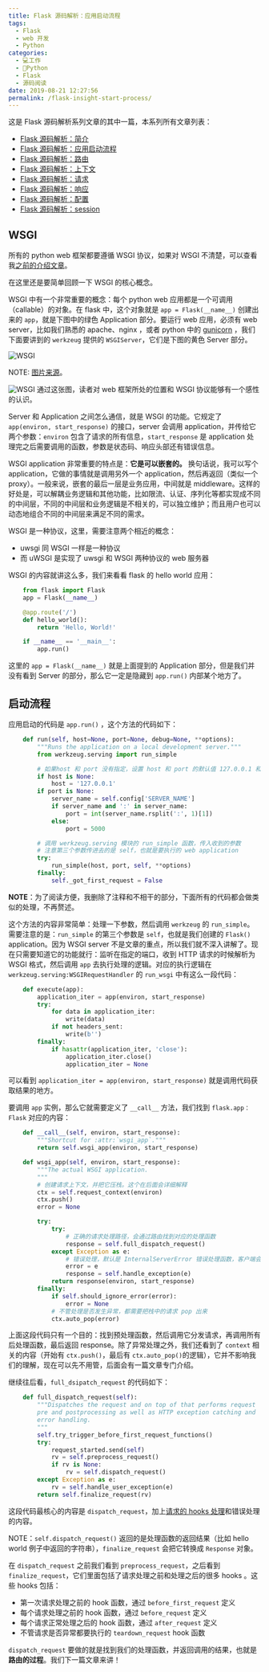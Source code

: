 ```yaml
---
title: Flask 源码解析：应用启动流程
tags: 
  - Flask
  - web 开发
  - Python
categories: 
  - 💻工作
  - 🐍Python
  - Flask
  - 源码阅读
date: 2019-08-21 12:27:56
permalink: /flask-insight-start-process/
---
```

这是 Flask 源码解析系列文章的其中一篇，本系列所有文章列表：

*   [Flask 源码解析：简介](/flask-insight-introduction)
*   [Flask 源码解析：应用启动流程](/flask-insight-start-process)
*   [Flask 源码解析：路由](/flask-insight-routing)
*   [Flask 源码解析：上下文](/flask-insight-context)
*   [Flask 源码解析：请求](/flask-insight-request)
*   [Flask 源码解析：响应](/flask-insight-response)
*   [Flask 源码解析：配置](/flask-insight-config)
*   [Flask 源码解析：session](/flask-insight-session)

## WSGI

所有的 python web 框架都要遵循 WSGI 协议，如果对 WSGI 不清楚，可以查看我[之前的介绍文章](https://cizixs.com/2014/11/08/understand-wsgi)。

在这里还是要简单回顾一下 WSGI 的核心概念。

WSGI 中有一个非常重要的概念：每个 python web 应用都是一个可调用（callable）的对象。在 flask 中，这个对象就是 `app = Flask(__name__)` 创建出来的 `app`，就是下图中的绿色 Application 部分。要运行 web 应用，必须有 web server，比如我们熟悉的 apache、nginx ，或者 python 中的 [gunicorn](http://gunicorn.org/) ，我们下面要讲到的 `werkzeug` 提供的 `WSGIServer`，它们是下图的黄色 Server 部分。

![WSGI](https://pic.imgdb.cn/item/65114e7fc458853aef2c4842.jpg)

NOTE: [图片来源](https://www.toptal.com/python/pythons-wsgi-server-application-interface)。

![WSGI](https://cdn.jsdelivr.net/gh/masantu/statics/images/flask-wsgi.jpg)
通过这张图，读者对 web 框架所处的位置和 WSGI 协议能够有一个感性的认识。

Server 和 Application 之间怎么通信，就是 WSGI 的功能。它规定了 `app(environ, start_response)` 的接口，server 会调用 application，并传给它两个参数：`environ` 包含了请求的所有信息，`start_response` 是 application 处理完之后需要调用的函数，参数是状态码、响应头部还有错误信息。

WSGI application 非常重要的特点是：**它是可以嵌套的。** 换句话说，我可以写个 application，它做的事情就是调用另外一个 application，然后再返回（类似一个 proxy）。一般来说，嵌套的最后一层是业务应用，中间就是 middleware。这样的好处是，可以解耦业务逻辑和其他功能，比如限流、认证、序列化等都实现成不同的中间层，不同的中间层和业务逻辑是不相关的，可以独立维护；而且用户也可以动态地组合不同的中间层来满足不同的需求。

WSGI 是一种协议，这里，需要注意两个相近的概念：

- uwsgi 同 WSGI 一样是一种协议
- 而 uWSGI 是实现了 uwsgi 和 WSGI 两种协议的 web 服务器

WSGI 的内容就讲这么多，我们来看看 flask 的 hello world 应用：
```python
    from flask import Flask
    app = Flask(__name__)

    @app.route('/')
    def hello_world():
        return 'Hello, World!'

    if __name__ == '__main__':
        app.run()
```

这里的 `app = Flask(__name__)` 就是上面提到的 Application 部分，但是我们并没有看到 Server 的部分，那么它一定是隐藏到 `app.run()` 内部某个地方了。

## 启动流程

应用启动的代码是 `app.run()` ，这个方法的代码如下：
```python
    def run(self, host=None, port=None, debug=None, **options):
        """Runs the application on a local development server."""
        from werkzeug.serving import run_simple

        # 如果host 和 port 没有指定，设置 host 和 port 的默认值 127.0.0.1 和 5000
        if host is None:
            host = '127.0.0.1'
        if port is None:
            server_name = self.config['SERVER_NAME']
            if server_name and ':' in server_name:
                port = int(server_name.rsplit(':', 1)[1])
            else:
                port = 5000

        # 调用 werkzeug.serving 模块的 run_simple 函数，传入收到的参数
        # 注意第三个参数传进去的是 self，也就是要执行的 web application
        try:
            run_simple(host, port, self, **options)
        finally:
            self._got_first_request = False

```
**NOTE**：为了阅读方便，我删除了注释和不相干的部分，下面所有的代码都会做类似的处理，不再赘述。

这个方法的内容非常简单：处理一下参数，然后调用 `werkzeug` 的 `run_simple`。需要注意的是：`run_simple` 的第三个参数是 `self`，也就是我们创建的 `Flask()` application。因为 WSGI server 不是文章的重点，所以我们就不深入讲解了。现在只需要知道它的功能就行：监听在指定的端口，收到 HTTP 请求的时候解析为 WSGI 格式，然后调用 `app` 去执行处理的逻辑。对应的执行逻辑在 `werkzeug.serving:WSGIRequestHandler` 的 `run_wsgi` 中有这么一段代码：
```python
    def execute(app):
        application_iter = app(environ, start_response)
        try:
            for data in application_iter:
                write(data)
            if not headers_sent:
                write(b'')
        finally:
            if hasattr(application_iter, 'close'):
                application_iter.close()
                application_iter = None
```

可以看到 `application_iter = app(environ, start_response)` 就是调用代码获取结果的地方。

要调用 `app` 实例，那么它就需要定义了 `__call__` 方法，我们找到 `flask.app：Flask` 对应的内容：
```python
    def __call__(self, environ, start_response):
        """Shortcut for :attr:`wsgi_app`."""
        return self.wsgi_app(environ, start_response)

    def wsgi_app(self, environ, start_response):
        """The actual WSGI application.
        """
        # 创建请求上下文，并把它压栈。这个在后面会详细解释
        ctx = self.request_context(environ)
        ctx.push()
        error = None

        try:
            try:
                # 正确的请求处理路径，会通过路由找到对应的处理函数
                response = self.full_dispatch_request()
            except Exception as e:
                # 错误处理，默认是 InternalServerError 错误处理函数，客户端会看到服务器 500 异常
                error = e
                response = self.handle_exception(e)
            return response(environ, start_response)
        finally:
            if self.should_ignore_error(error):
                error = None
            # 不管处理是否发生异常，都需要把栈中的请求 pop 出来
            ctx.auto_pop(error)
```

上面这段代码只有一个目的：找到预处理函数，然后调用它分发请求，再调用所有后处理函数，最后返回 response。除了异常处理之外，我们还看到了 `context` 相关的内容（开始有 `ctx.push()`，最后有 `ctx.auto_pop()`的逻辑），它并不影响我们的理解，现在可以先不用管，后面会有一篇文章专门介绍。

继续往后看，`full_dsipatch_request` 的代码如下：
```python
    def full_dispatch_request(self):
        """Dispatches the request and on top of that performs request
        pre and postprocessing as well as HTTP exception catching and
        error handling.
        """
        self.try_trigger_before_first_request_functions()
        try:
            request_started.send(self)
            rv = self.preprocess_request()
            if rv is None:
                rv = self.dispatch_request()
        except Exception as e:
            rv = self.handle_user_exception(e)
        return self.finalize_request(rv)
```

这段代码最核心的内容是 `dispatch_request`，加上[请求的 hooks 处理](http://flask.pocoo.org/docs/0.12/reqcontext/)和错误处理的内容。

NOTE：`self.dispatch_request()` 返回的是处理函数的返回结果（比如 hello world 例子中返回的字符串），`finalize_request` 会把它转换成 `Response` 对象。

在 `dispatch_request` 之前我们看到 `preprocess_request`，之后看到 `finalize_request`，它们里面包括了请求处理之前和处理之后的很多 hooks 。这些 hooks 包括：

*   第一次请求处理之前的 hook 函数，通过 `before_first_request` 定义
*   每个请求处理之前的 hook 函数，通过 `before_request` 定义
*   每个请求正常处理之后的 hook 函数，通过 `after_request` 定义
*   不管请求是否异常都要执行的 `teardown_request` hook 函数

`dispatch_request` 要做的就是找到我们的处理函数，并返回调用的结果，也就是**路由的过程**。我们下一篇文章来讲！